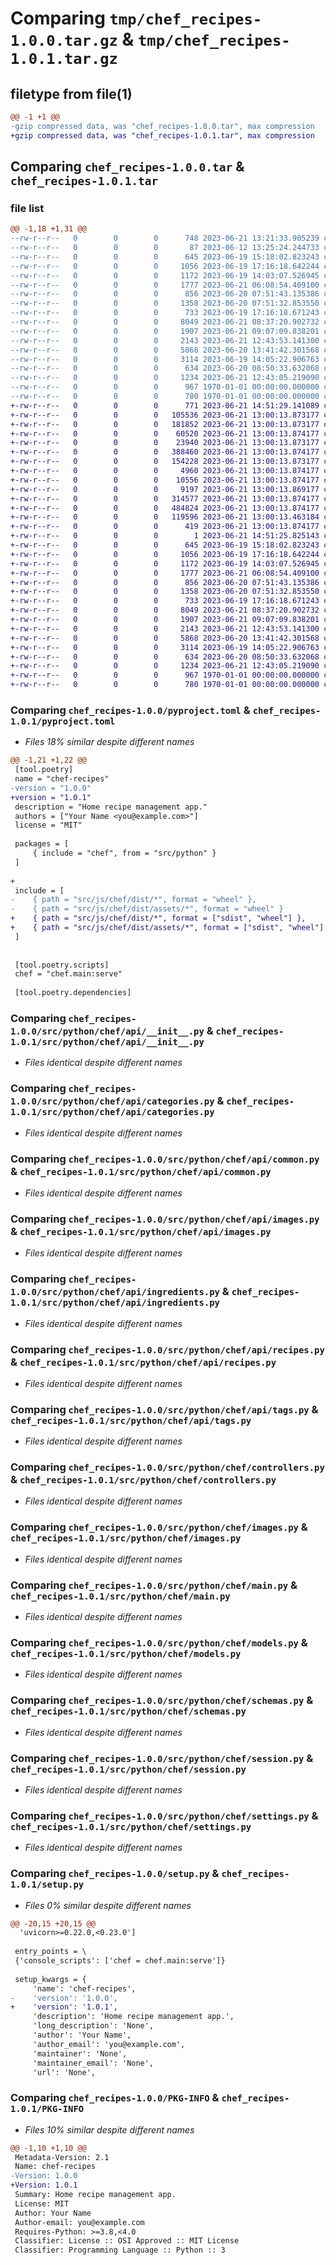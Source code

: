# Comparing `tmp/chef_recipes-1.0.0.tar.gz` & `tmp/chef_recipes-1.0.1.tar.gz`

## filetype from file(1)

```diff
@@ -1 +1 @@
-gzip compressed data, was "chef_recipes-1.0.0.tar", max compression
+gzip compressed data, was "chef_recipes-1.0.1.tar", max compression
```

## Comparing `chef_recipes-1.0.0.tar` & `chef_recipes-1.0.1.tar`

### file list

```diff
@@ -1,18 +1,31 @@
--rw-r--r--   0        0        0      748 2023-06-21 13:21:33.905239 chef_recipes-1.0.0/pyproject.toml
--rw-r--r--   0        0        0       87 2023-06-12 13:25:24.244733 chef_recipes-1.0.0/src/python/chef/__init__.py
--rw-r--r--   0        0        0      645 2023-06-19 15:18:02.823243 chef_recipes-1.0.0/src/python/chef/api/__init__.py
--rw-r--r--   0        0        0     1056 2023-06-19 17:16:18.642244 chef_recipes-1.0.0/src/python/chef/api/categories.py
--rw-r--r--   0        0        0     1172 2023-06-19 14:03:07.526945 chef_recipes-1.0.0/src/python/chef/api/common.py
--rw-r--r--   0        0        0     1777 2023-06-21 06:08:54.409100 chef_recipes-1.0.0/src/python/chef/api/images.py
--rw-r--r--   0        0        0      856 2023-06-20 07:51:43.135386 chef_recipes-1.0.0/src/python/chef/api/ingredients.py
--rw-r--r--   0        0        0     1358 2023-06-20 07:51:32.853550 chef_recipes-1.0.0/src/python/chef/api/recipes.py
--rw-r--r--   0        0        0      733 2023-06-19 17:16:18.671243 chef_recipes-1.0.0/src/python/chef/api/tags.py
--rw-r--r--   0        0        0     8049 2023-06-21 08:37:20.902732 chef_recipes-1.0.0/src/python/chef/controllers.py
--rw-r--r--   0        0        0     1907 2023-06-21 09:07:09.838201 chef_recipes-1.0.0/src/python/chef/images.py
--rw-r--r--   0        0        0     2143 2023-06-21 12:43:53.141300 chef_recipes-1.0.0/src/python/chef/main.py
--rw-r--r--   0        0        0     5868 2023-06-20 13:41:42.301568 chef_recipes-1.0.0/src/python/chef/models.py
--rw-r--r--   0        0        0     3114 2023-06-19 14:05:22.906763 chef_recipes-1.0.0/src/python/chef/schemas.py
--rw-r--r--   0        0        0      634 2023-06-20 08:50:33.632068 chef_recipes-1.0.0/src/python/chef/session.py
--rw-r--r--   0        0        0     1234 2023-06-21 12:43:05.219090 chef_recipes-1.0.0/src/python/chef/settings.py
--rw-r--r--   0        0        0      967 1970-01-01 00:00:00.000000 chef_recipes-1.0.0/setup.py
--rw-r--r--   0        0        0      780 1970-01-01 00:00:00.000000 chef_recipes-1.0.0/PKG-INFO
+-rw-r--r--   0        0        0      771 2023-06-21 14:51:29.141089 chef_recipes-1.0.1/pyproject.toml
+-rw-r--r--   0        0        0   105536 2023-06-21 13:00:13.873177 chef_recipes-1.0.1/src/js/chef/dist/assets/fa-brands-400-404c746c.woff2
+-rw-r--r--   0        0        0   181852 2023-06-21 13:00:13.873177 chef_recipes-1.0.1/src/js/chef/dist/assets/fa-brands-400-e523f49c.ttf
+-rw-r--r--   0        0        0    60520 2023-06-21 13:00:13.874177 chef_recipes-1.0.1/src/js/chef/dist/assets/fa-regular-400-4e96a7e0.ttf
+-rw-r--r--   0        0        0    23940 2023-06-21 13:00:13.873177 chef_recipes-1.0.1/src/js/chef/dist/assets/fa-regular-400-6a274e76.woff2
+-rw-r--r--   0        0        0   388460 2023-06-21 13:00:13.874177 chef_recipes-1.0.1/src/js/chef/dist/assets/fa-solid-900-03f2986c.ttf
+-rw-r--r--   0        0        0   154228 2023-06-21 13:00:13.873177 chef_recipes-1.0.1/src/js/chef/dist/assets/fa-solid-900-d76fb4e8.woff2
+-rw-r--r--   0        0        0     4960 2023-06-21 13:00:13.874177 chef_recipes-1.0.1/src/js/chef/dist/assets/fa-v4compatibility-0db31bef.woff2
+-rw-r--r--   0        0        0    10556 2023-06-21 13:00:13.874177 chef_recipes-1.0.1/src/js/chef/dist/assets/fa-v4compatibility-86a687cf.ttf
+-rw-r--r--   0        0        0     9197 2023-06-21 13:00:13.869177 chef_recipes-1.0.1/src/js/chef/dist/assets/favicon-464b3816.png
+-rw-r--r--   0        0        0   314577 2023-06-21 13:00:13.874177 chef_recipes-1.0.1/src/js/chef/dist/assets/index-70f2750d.css
+-rw-r--r--   0        0        0   484824 2023-06-21 13:00:13.874177 chef_recipes-1.0.1/src/js/chef/dist/assets/index-b3f57f4a.js
+-rw-r--r--   0        0        0   119596 2023-06-21 13:00:13.463184 chef_recipes-1.0.1/src/js/chef/dist/favicon.ico
+-rw-r--r--   0        0        0      419 2023-06-21 13:00:13.874177 chef_recipes-1.0.1/src/js/chef/dist/index.html
+-rw-r--r--   0        0        0        1 2023-06-21 14:51:25.825143 chef_recipes-1.0.1/src/python/chef/__init__.py
+-rw-r--r--   0        0        0      645 2023-06-19 15:18:02.823243 chef_recipes-1.0.1/src/python/chef/api/__init__.py
+-rw-r--r--   0        0        0     1056 2023-06-19 17:16:18.642244 chef_recipes-1.0.1/src/python/chef/api/categories.py
+-rw-r--r--   0        0        0     1172 2023-06-19 14:03:07.526945 chef_recipes-1.0.1/src/python/chef/api/common.py
+-rw-r--r--   0        0        0     1777 2023-06-21 06:08:54.409100 chef_recipes-1.0.1/src/python/chef/api/images.py
+-rw-r--r--   0        0        0      856 2023-06-20 07:51:43.135386 chef_recipes-1.0.1/src/python/chef/api/ingredients.py
+-rw-r--r--   0        0        0     1358 2023-06-20 07:51:32.853550 chef_recipes-1.0.1/src/python/chef/api/recipes.py
+-rw-r--r--   0        0        0      733 2023-06-19 17:16:18.671243 chef_recipes-1.0.1/src/python/chef/api/tags.py
+-rw-r--r--   0        0        0     8049 2023-06-21 08:37:20.902732 chef_recipes-1.0.1/src/python/chef/controllers.py
+-rw-r--r--   0        0        0     1907 2023-06-21 09:07:09.838201 chef_recipes-1.0.1/src/python/chef/images.py
+-rw-r--r--   0        0        0     2143 2023-06-21 12:43:53.141300 chef_recipes-1.0.1/src/python/chef/main.py
+-rw-r--r--   0        0        0     5868 2023-06-20 13:41:42.301568 chef_recipes-1.0.1/src/python/chef/models.py
+-rw-r--r--   0        0        0     3114 2023-06-19 14:05:22.906763 chef_recipes-1.0.1/src/python/chef/schemas.py
+-rw-r--r--   0        0        0      634 2023-06-20 08:50:33.632068 chef_recipes-1.0.1/src/python/chef/session.py
+-rw-r--r--   0        0        0     1234 2023-06-21 12:43:05.219090 chef_recipes-1.0.1/src/python/chef/settings.py
+-rw-r--r--   0        0        0      967 1970-01-01 00:00:00.000000 chef_recipes-1.0.1/setup.py
+-rw-r--r--   0        0        0      780 1970-01-01 00:00:00.000000 chef_recipes-1.0.1/PKG-INFO
```

### Comparing `chef_recipes-1.0.0/pyproject.toml` & `chef_recipes-1.0.1/pyproject.toml`

 * *Files 18% similar despite different names*

```diff
@@ -1,21 +1,22 @@
 [tool.poetry]
 name = "chef-recipes"
-version = "1.0.0"
+version = "1.0.1"
 description = "Home recipe management app."
 authors = ["Your Name <you@example.com>"]
 license = "MIT"
 
 packages = [
     { include = "chef", from = "src/python" }
 ]
 
+
 include = [
-    { path = "src/js/chef/dist/*", format = "wheel" },
-    { path = "src/js/chef/dist/assets/*", format = "wheel" }
+    { path = "src/js/chef/dist/*", format = ["sdist", "wheel"] },
+    { path = "src/js/chef/dist/assets/*", format = ["sdist", "wheel"] }
 ]
 
 
 [tool.poetry.scripts]
 chef = "chef.main:serve"
 
 [tool.poetry.dependencies]
```

### Comparing `chef_recipes-1.0.0/src/python/chef/api/__init__.py` & `chef_recipes-1.0.1/src/python/chef/api/__init__.py`

 * *Files identical despite different names*

### Comparing `chef_recipes-1.0.0/src/python/chef/api/categories.py` & `chef_recipes-1.0.1/src/python/chef/api/categories.py`

 * *Files identical despite different names*

### Comparing `chef_recipes-1.0.0/src/python/chef/api/common.py` & `chef_recipes-1.0.1/src/python/chef/api/common.py`

 * *Files identical despite different names*

### Comparing `chef_recipes-1.0.0/src/python/chef/api/images.py` & `chef_recipes-1.0.1/src/python/chef/api/images.py`

 * *Files identical despite different names*

### Comparing `chef_recipes-1.0.0/src/python/chef/api/ingredients.py` & `chef_recipes-1.0.1/src/python/chef/api/ingredients.py`

 * *Files identical despite different names*

### Comparing `chef_recipes-1.0.0/src/python/chef/api/recipes.py` & `chef_recipes-1.0.1/src/python/chef/api/recipes.py`

 * *Files identical despite different names*

### Comparing `chef_recipes-1.0.0/src/python/chef/api/tags.py` & `chef_recipes-1.0.1/src/python/chef/api/tags.py`

 * *Files identical despite different names*

### Comparing `chef_recipes-1.0.0/src/python/chef/controllers.py` & `chef_recipes-1.0.1/src/python/chef/controllers.py`

 * *Files identical despite different names*

### Comparing `chef_recipes-1.0.0/src/python/chef/images.py` & `chef_recipes-1.0.1/src/python/chef/images.py`

 * *Files identical despite different names*

### Comparing `chef_recipes-1.0.0/src/python/chef/main.py` & `chef_recipes-1.0.1/src/python/chef/main.py`

 * *Files identical despite different names*

### Comparing `chef_recipes-1.0.0/src/python/chef/models.py` & `chef_recipes-1.0.1/src/python/chef/models.py`

 * *Files identical despite different names*

### Comparing `chef_recipes-1.0.0/src/python/chef/schemas.py` & `chef_recipes-1.0.1/src/python/chef/schemas.py`

 * *Files identical despite different names*

### Comparing `chef_recipes-1.0.0/src/python/chef/session.py` & `chef_recipes-1.0.1/src/python/chef/session.py`

 * *Files identical despite different names*

### Comparing `chef_recipes-1.0.0/src/python/chef/settings.py` & `chef_recipes-1.0.1/src/python/chef/settings.py`

 * *Files identical despite different names*

### Comparing `chef_recipes-1.0.0/setup.py` & `chef_recipes-1.0.1/setup.py`

 * *Files 0% similar despite different names*

```diff
@@ -20,15 +20,15 @@
  'uvicorn>=0.22.0,<0.23.0']
 
 entry_points = \
 {'console_scripts': ['chef = chef.main:serve']}
 
 setup_kwargs = {
     'name': 'chef-recipes',
-    'version': '1.0.0',
+    'version': '1.0.1',
     'description': 'Home recipe management app.',
     'long_description': 'None',
     'author': 'Your Name',
     'author_email': 'you@example.com',
     'maintainer': 'None',
     'maintainer_email': 'None',
     'url': 'None',
```

### Comparing `chef_recipes-1.0.0/PKG-INFO` & `chef_recipes-1.0.1/PKG-INFO`

 * *Files 10% similar despite different names*

```diff
@@ -1,10 +1,10 @@
 Metadata-Version: 2.1
 Name: chef-recipes
-Version: 1.0.0
+Version: 1.0.1
 Summary: Home recipe management app.
 License: MIT
 Author: Your Name
 Author-email: you@example.com
 Requires-Python: >=3.8,<4.0
 Classifier: License :: OSI Approved :: MIT License
 Classifier: Programming Language :: Python :: 3
```

